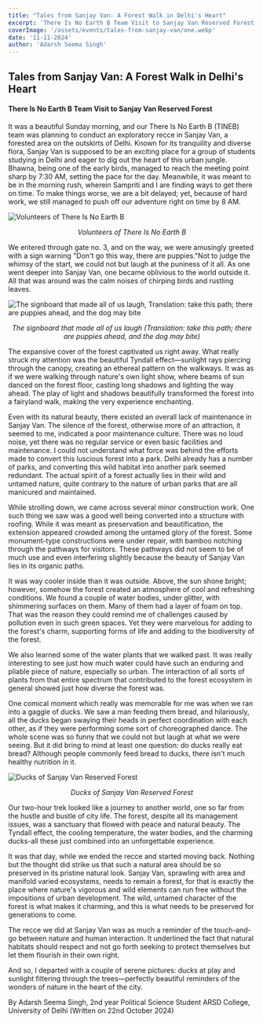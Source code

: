 ```yaml
---
title: "Tales from Sanjay Van: A Forest Walk in Delhi's Heart"
excerpt: 'There Is No Earth B Team Visit to Sanjay Van Reserved Forest'
coverImage: '/assets/events/tales-from-sanjay-van/one.webp'
date: '11-11-2024'
author: 'Adarsh Seema Singh'
---
```

## Tales from Sanjay Van: A Forest Walk in Delhi's Heart
#### There Is No Earth B Team Visit to Sanjay Van Reserved Forest

It was a beautiful Sunday morning, and our There Is No Earth B (TINEB) team was planning to conduct an exploratory recce in Sanjay Van, a forested area on the outskirts of Delhi. Known for its tranquility and diverse flora, Sanjay Van is supposed to be an exciting place for a group of students studying in Delhi and eager to dig out the heart of this urban jungle. Bhawna, being one of the early birds, managed to reach the meeting point sharp by 7:30 AM, setting the pace for the day. Meanwhile, it was meant to be in the morning rush, wherein Sampriti and I are finding ways to get there on time. To make things worse, we are a bit delayed; yet, because of hard work, we still managed to push off our adventure right on time by 8 AM.

![Volunteers of There Is No Earth B](/assets/events/tales-from-sanjay-van/one.webp)
<p style="text-align: center;"><em>Volunteers of There Is No Earth B</em></p>

We entered through gate no. 3, and on the way, we were amusingly greeted with a sign warning "Don't go this way, there are puppies."Not to judge the whimsy of the start, we could not but laugh at the puniness of it all. As one went deeper into Sanjay Van, one became oblivious to the world outside it. All that was around was the calm noises of chirping birds and rustling leaves.

![The signboard that made all of us laugh, Translation: take this path; there are puppies ahead, and the dog may bite](/assets/events/tales-from-sanjay-van/two.webp)
<p style="text-align: center;"><em>The signboard that made all of us laugh 
(Translation: take this path; there are puppies ahead, and the dog may bite)</em></p>

The expansive cover of the forest captivated us right away. What really struck my attention was the beautiful Tyndall effect—sunlight rays piercing through the canopy, creating an ethereal pattern on the walkways. It was as if we were walking through nature's own light show, where beams of sun danced on the forest floor, casting long shadows and lighting the way ahead. The play of light and shadows beautifully transformed the forest into a fairyland walk, making the very experience enchanting.

Even with its natural beauty, there existed an overall lack of maintenance in Sanjay Van. The silence of the forest, otherwise more of an attraction, it seemed to me, indicated a poor maintenance culture. There was no loud noise, yet there was no regular service or even basic facilities and maintenance. I could not understand what force was behind the efforts made to convert this luscious forest into a park. Delhi already has a number of parks, and converting this wild habitat into another park seemed redundant. The actual spirit of a forest actually lies in their wild and untamed nature, quite contrary to the nature of urban parks that are all manicured and maintained.

While strolling down, we came across several minor construction work. One such thing we saw was a good well being converted into a structure with roofing. While it was meant as preservation and beautification, the extension appeared crowded among the untamed glory of the forest. Some monument-type constructions were under repair, with bamboo notching through the pathways for visitors. These pathways did not seem to be of much use and even interfering slightly because the beauty of Sanjay Van lies in its organic paths.

It was way cooler inside than it was outside. Above, the sun shone bright; however, somehow the forest created an atmosphere of cool and refreshing conditions. We found a couple of water bodies, under glitter, with shimmering surfaces on them. Many of them had a layer of foam on top. That was the reason they could remind me of challenges caused by pollution even in such green spaces. Yet they were marvelous for adding to the forest's charm, supporting forms of life and adding to the biodiversity of the forest.

We also learned some of the water plants that we walked past. It was really interesting to see just how much water could have such an enduring and pliable piece of nature, especially so urban. The interaction of all sorts of plants from that entire spectrum that contributed to the forest ecosystem in general showed just how diverse the forest was.

One comical moment which really was memorable for me was when we ran into a gaggle of ducks. We saw a man feeding them bread, and hilariously, all the ducks began swaying their heads in perfect coordination with each other, as if they were performing some sort of choreographed dance. The whole scene was so funny that we could not but laugh at what we were seeing. But it did bring to mind at least one question: do ducks really eat bread? Although people commonly feed bread to ducks, there isn't much healthy nutrition in it.

![Ducks of Sanjay Van Reserved Forest](/assets/events/tales-from-sanjay-van/three.webp)
<p style="text-align: center;"><em>Ducks of Sanjay Van Reserved Forest</em></p>

Our two-hour trek looked like a journey to another world, one so far from the hustle and bustle of city life. The forest, despite all its management issues, was a sanctuary that flowed with peace and natural beauty. The Tyndall effect, the cooling temperature, the water bodies, and the charming ducks-all these just combined into an unforgettable experience.

It was that day, while we ended the recce and started moving back. Nothing but the thought did strike us that such a natural area should be so preserved in its pristine natural look. Sanjay Van, sprawling with area and manifold varied ecosystems, needs to remain a forest, for that is exactly the place where nature's vigorous and wild elements can run free without the impositions of urban development. The wild, untamed character of the forest is what makes it charming, and this is what needs to be preserved for generations to come.

The recce we did at Sanjay Van was as much a reminder of the touch-and-go between nature and human interaction. It underlined the fact that natural habitats should respect and not go forth seeking to protect themselves but let them flourish in their own right. 

And so, I departed with a couple of serene pictures: ducks at play and sunlight filtering through the trees—perfectly beautiful reminders of the wonders of nature in the heart of the city.

By Adarsh Seema Singh, 2nd year Political Science Student ARSD College, University of Delhi
(Written on 22nd October 2024)

